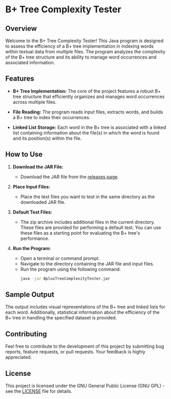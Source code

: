 # B+ Tree Complexity Tester

## Overview

Welcome to the B+ Tree Complexity Tester! This Java program is designed to assess the efficiency of a B+ tree implementation in indexing words within textual data from multiple files. The program analyzes the complexity of the B+ tree structure and its ability to manage word occurrences and associated information.

## Features

- **B+ Tree Implementation:** The core of the project features a robust B+ tree structure that efficiently organizes and manages word occurrences across multiple files.

- **File Reading:** The program reads input files, extracts words, and builds a B+ tree to index their occurrences.

- **Linked List Storage:** Each word in the B+ tree is associated with a linked list containing information about the file(s) in which the word is found and its position(s) within the file.

## How to Use

1. **Download the JAR File:**
   - Download the JAR file from the [releases page](https://github.com/CodeMaestro1/BPlusTree-LinkedList-Complexity/releases).

2. **Place Input Files:**
   - Place the text files you want to test in the same directory as the downloaded JAR file.

3. **Default Test Files:**
   - The zip archive includes additional files in the current directory. These files are provided for performing a default test. You can use these files as a starting point for evaluating the B+ tree's performance.

4. **Run the Program:**
   - Open a terminal or command prompt.
   - Navigate to the directory containing the JAR file and input files.
   - Run the program using the following command:
     ```bash
     java -jar BplusTreeComplexityTester.jar
     ```

## Sample Output

The output includes visual representations of the B+ tree and linked lists for each word. Additionally, statistical information about the efficiency of the B+ tree in handling the specified dataset is provided.

## Contributing

Feel free to contribute to the development of this project by submitting bug reports, feature requests, or pull requests. Your feedback is highly appreciated.

## License

This project is licensed under the GNU General Public License (GNU GPL) - see the [LICENSE](LICENSE) file for details.
